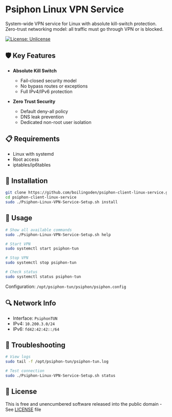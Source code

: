 # Psiphon Linux VPN Service

System-wide VPN service for Linux with absolute kill-switch protection. Zero-trust networking model: all traffic must go through VPN or is blocked.

[![License: Unlicense](https://img.shields.io/badge/license-Unlicense-blue.svg)](http://unlicense.org/)

## 🛡️ Key Features

- **Absolute Kill Switch**
  - Fail-closed security model
  - No bypass routes or exceptions
  - Full IPv4/IPv6 protection

- **Zero Trust Security**
  - Default deny-all policy
  - DNS leak prevention
  - Dedicated non-root user isolation

## 📋 Requirements

- Linux with systemd
- Root access
- iptables/ip6tables

## 🚀 Installation

```bash
git clone https://github.com/boilingoden/psiphon-client-linux-service.git
cd psiphon-client-linux-service
sudo ./Psiphon-Linux-VPN-Service-Setup.sh install
```

## 🔧 Usage

```bash
# Show all available commands
sudo ./Psiphon-Linux-VPN-Service-Setup.sh help

# Start VPN
sudo systemctl start psiphon-tun

# Stop VPN
sudo systemctl stop psiphon-tun

# Check status
sudo systemctl status psiphon-tun
```

Configuration: `/opt/psiphon-tun/psiphon/psiphon.config`

## 🔍 Network Info

- Interface: `PsiphonTUN`
- IPv4: `10.200.3.0/24`
- IPv6: `fd42:42:42::/64`

## 🐛 Troubleshooting

```bash
# View logs
sudo tail -f /opt/psiphon-tun/psiphon-tun.log

# Test connection
sudo ./Psiphon-Linux-VPN-Service-Setup.sh status
```

## 📄 License

This is free and unencumbered software released into the public domain - See [LICENSE](LICENSE) file
